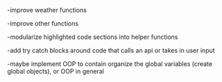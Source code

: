 -improve weather functions

-improve other functions

-modularize highlighted code sections into helper functions

-add try catch blocks around code that calls an api or takes in user input

-maybe implement OOP to contain organize the global variables (create global objects), or OOP in general